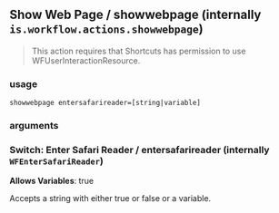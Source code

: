 
## Show Web Page / showwebpage (internally `is.workflow.actions.showwebpage`)


> This action requires that Shortcuts has permission to use WFUserInteractionResource.

### usage
`showwebpage entersafarireader=[string|variable]`

### arguments
### Switch: Enter Safari Reader / entersafarireader (internally `WFEnterSafariReader`)
**Allows Variables**: true


Accepts a string with either true or false
or a variable.
